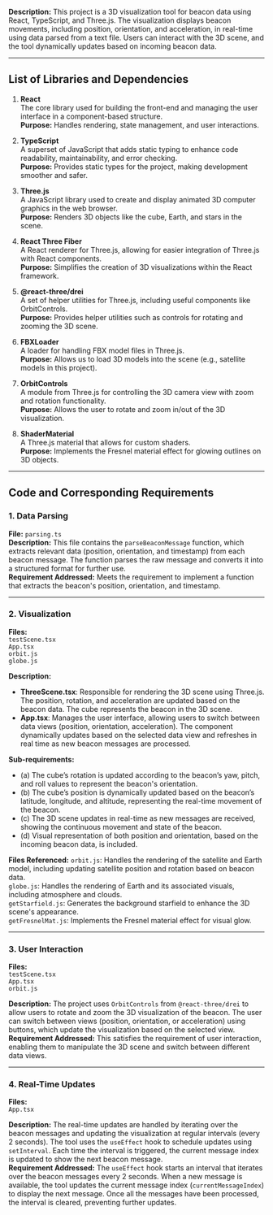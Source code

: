 **Description:**
This project is a 3D visualization tool for beacon data using React, TypeScript, and Three.js. The visualization displays beacon movements, including position, orientation, and acceleration, in real-time using data parsed from a text file. Users can interact with the 3D scene, and the tool dynamically updates based on incoming beacon data.

---

## **List of Libraries and Dependencies**

1. **React**  
   The core library used for building the front-end and managing the user interface in a component-based structure.  
   **Purpose:** Handles rendering, state management, and user interactions.

2. **TypeScript**  
   A superset of JavaScript that adds static typing to enhance code readability, maintainability, and error checking.  
   **Purpose:** Provides static types for the project, making development smoother and safer.

3. **Three.js**  
   A JavaScript library used to create and display animated 3D computer graphics in the web browser.  
   **Purpose:** Renders 3D objects like the cube, Earth, and stars in the scene.

4. **React Three Fiber**  
   A React renderer for Three.js, allowing for easier integration of Three.js with React components.  
   **Purpose:** Simplifies the creation of 3D visualizations within the React framework.

5. **@react-three/drei**  
   A set of helper utilities for Three.js, including useful components like OrbitControls.  
   **Purpose:** Provides helper utilities such as controls for rotating and zooming the 3D scene.

6. **FBXLoader**  
   A loader for handling FBX model files in Three.js.  
   **Purpose:** Allows us to load 3D models into the scene (e.g., satellite models in this project).

7. **OrbitControls**  
   A module from Three.js for controlling the 3D camera view with zoom and rotation functionality.  
   **Purpose:** Allows the user to rotate and zoom in/out of the 3D visualization.

8. **ShaderMaterial**  
   A Three.js material that allows for custom shaders.  
   **Purpose:** Implements the Fresnel material effect for glowing outlines on 3D objects.

---

## **Code and Corresponding Requirements**

### **1. Data Parsing**

**File:** `parsing.ts`  
**Description:** This file contains the `parseBeaconMessage` function, which extracts relevant data (position, orientation, and timestamp) from each beacon message. The function parses the raw message and converts it into a structured format for further use.  
**Requirement Addressed:** Meets the requirement to implement a function that extracts the beacon's position, orientation, and timestamp.

---

### **2. Visualization**

**Files:**  
 `testScene.tsx`  
 `App.tsx`  
 `orbit.js`  
 `globe.js`  

**Description:**  
- **ThreeScene.tsx**: Responsible for rendering the 3D scene using Three.js. The position, rotation, and acceleration are updated based on the beacon data. The cube represents the beacon in the 3D scene.  
- **App.tsx**: Manages the user interface, allowing users to switch between data views (position, orientation, acceleration). The component dynamically updates based on the selected data view and refreshes in real time as new beacon messages are processed.

**Sub-requirements:**
- (a) The cube’s rotation is updated according to the beacon’s yaw, pitch, and roll values to represent the beacon's orientation.  
- (b) The cube’s position is dynamically updated based on the beacon’s latitude, longitude, and altitude, representing the real-time movement of the beacon.  
- (c) The 3D scene updates in real-time as new messages are received, showing the continuous movement and state of the beacon.  
- (d) Visual representation of both position and orientation, based on the incoming beacon data, is included.

**Files Referenced:**
 `orbit.js`: Handles the rendering of the satellite and Earth model, including updating satellite position and rotation based on beacon data.  
 `globe.js`: Handles the rendering of Earth and its associated visuals, including atmosphere and clouds.  
 `getStarfield.js`: Generates the background starfield to enhance the 3D scene's appearance.  
 `getFresnelMat.js`: Implements the Fresnel material effect for visual glow.

---

### **3. User Interaction**

**Files:**  
 `testScene.tsx`  
 `App.tsx`  
 `orbit.js`  

**Description:** The project uses `OrbitControls` from `@react-three/drei` to allow users to rotate and zoom the 3D visualization of the beacon. The user can switch between views (position, orientation, or acceleration) using buttons, which update the visualization based on the selected view.  
**Requirement Addressed:** This satisfies the requirement of user interaction, enabling them to manipulate the 3D scene and switch between different data views.

---

### **4. Real-Time Updates**

**Files:**  
 `App.tsx`  

**Description:** The real-time updates are handled by iterating over the beacon messages and updating the visualization at regular intervals (every 2 seconds). The tool uses the `useEffect` hook to schedule updates using `setInterval`. Each time the interval is triggered, the current message index is updated to show the next beacon message.  
**Requirement Addressed:** The `useEffect` hook starts an interval that iterates over the beacon messages every 2 seconds. When a new message is available, the tool updates the current message index (`currentMessageIndex`) to display the next message. Once all the messages have been processed, the interval is cleared, preventing further updates.

